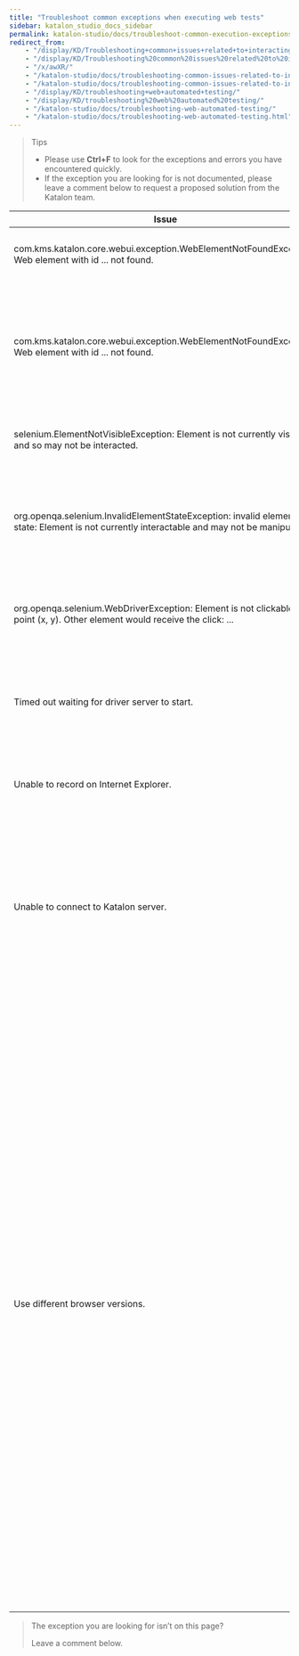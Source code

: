 ```yaml
---
title: "Troubleshoot common exceptions when executing web tests"
sidebar: katalon_studio_docs_sidebar
permalink: katalon-studio/docs/troubleshoot-common-execution-exceptions-web-test.html
redirect_from:
    - "/display/KD/Troubleshooting+common+issues+related+to+interacting+with+an+element/"
    - "/display/KD/Troubleshooting%20common%20issues%20related%20to%20interacting%20with%20an%20element/"
    - "/x/awXR/"
    - "/katalon-studio/docs/troubleshooting-common-issues-related-to-interacting-with-an-element/"
    - "/katalon-studio/docs/troubleshooting-common-issues-related-to-interacting-with-an-element.html"
    - "/display/KD/troubleshooting+web+automated+testing/"
    - "/display/KD/troubleshooting%20web%20automated%20testing/"
    - "/katalon-studio/docs/troubleshooting-web-automated-testing/"
    - "/katalon-studio/docs/troubleshooting-web-automated-testing.html"
---
```


> Tips
>
>* Please use **Ctrl+F** to look for the exceptions and errors you have encountered quickly.
>* If the exception you are looking for is not documented, please leave a comment below to request a proposed solution from the Katalon team.

<table>
    <thead>
        <tr>
            <th>Issue</th>
            <th>Solution</th>
        </tr>
    </thead>
    <tbody>
        <tr>
            <td>
                    com.kms.katalon.core.webui.exception.WebElementNotFoundException: Web element with id ... not found.</td>
            <td>
                    <p>Update WebDriver via the Katalon tool:</p>
                    On main toolbar, select 
                    <b>Tool &gt;&nbsp;Update WebDrivers&nbsp;&gt; select the corresponding browser in the drop-down list.</b>
            </td>
        </tr>
        <tr>
            <td>com.kms.katalon.core.webui.exception.WebElementNotFoundException: Web element with id ... not found.</td>
            <td>
                <p>
                    Try one of the following solutions to resolve the issue:
                <ol>
                    <li>Correct the element's XPath locator.
                        <ul>
                            <li>Open your page using Chrome.</li>
                            <li>Right-click on your desired test object &gt;&nbsp;select <b>Inspect</b>.</li>
                            <li>In the <b>Elements</b> tab of <strong>DevTool</strong>, right-click on your target object and select <b>Copy</b> &gt;&nbsp;<b>Copy XPath</b>.
                            <li>Open your test object in Katalon Studio &gt;&nbsp;update XPath property with the copied value.</li>
                        </ul>
                    </li>
                    <li><a href="https://docs.katalon.com/katalon-studio/docs/optimizing-object-identification-and-tools.html">Optimize object identification and tools.</a></li>
                </p>
                </ol>
            </td>
        </tr>
        <tr>
            <td>
                selenium.ElementNotVisibleException: Element is not currently visible and so may not be interacted.
            </td>
            <td>
            Add the <a href="display/KD/%5BWebUI%5D+Wait+For+Element+Visible">Wait For Element Visible</a> step before the one having this issue. For example:
            <pre><code class="language-groovy">WebUI.openBrowser('http://demoaut.katalon.com')
WebUI.waitForElementVisible(findtestObject('btn_Login'),30)
WebUI.click(findTestObject('btn_Login'))</code></pre>
            </td>
        </tr>
        <tr>
            <td>org.openqa.selenium.InvalidElementStateException: invalid element state: Element is not currently interactable and may not be manipulated.</td>
            <td>
                <p>
                    Try one of the following solutions to resolve the issue:
                    <ol>
                        <li>Wait until the element is visible.
                        <li>Set a value directly using Javascript.
                    </ol>
                        <pre><code class="language-groovy">import com.kms.katalon.core.webui common.WebUiCommonHelper
WebElement element = WebUiCommonHelper.findWebElement(findTestObject('your/object'),30)
WebUI.executeJavaScript("arguments[0].value='Your Value'", Arrays.asList(element))</code></pre>
                </p>
            </td>
        </tr>
        <tr>
            <td>org.openqa.selenium.WebDriverException: Element is not clickable at point (x, y). Other element would receive the click: ...</td>
            <td>
                <p> 
                    Click on the element using <a href="/display/KD/%5BWebUI%5D+Execute+JavaScript">Javascript</a> instead.
                    <pre><code>import com.kms.katalon.core.webui.common.WebUiCommonHelper
WebElement element = WebUiCommonHelper.findWebElement(findTestObject('your/object'),30)
WebUI.executeJavaScript("arguments[0].click", Arrays.asList(element))</code></pre>
                </p>
            </td>
        </tr>
        <tr>
            <td>Timed out waiting for driver server to start.</td>
            <td>
                    <ul>
                        <li>Download correct Edge driver from this page: <a href="https://developer.microsoft.com/en-us/microsoft-edge/tools/webdriver/">https://developer.microsoft.com/en-us/microsoft-edge/tools/webdriver/</a> based on your OS build (Go to <b>Start</b> > <b>Settings</b> > <b>System</b> > <b>About</b> and locate the number next to OS Build on the screen).
                        <li>Copy downloaded Edge driver and replace it in existing edgedriver folder of Katalon Studio. For example: <strong>C:\\Katalon\_Studio\_Windows_64-4.8\\configuration\\resources\\drivers\\edgedriver</strong>
                    </ul>
            </td>
        </tr>
        <tr>
            <td>Unable to record on Internet Explorer.</td>
            <td>
                <ul>
                    <li>Open 'Manage Add-ons' in Internet Explorer: <a href="https://support.microsoft.com/en-us/help/17447/windows-internet-explorer-11-manage-add-ons">https://support.microsoft.com/en-us/help/17447/windows-internet-explorer-11-manage-add-ons</a>.
                    <li>Enable the RecorderExtension.RecorderBHO.
                    <img src="https://github.com/katalon-studio/docs-images/raw/master/katalon-studio/docs/troubleshooting-web-automated-testing/image2017-10-27-163A293A17.png" width=85%>
                <ul>
            </td>
        </tr>
        <tr>
            <td>Unable to connect to Katalon server.</td>
            <td>
                <p>
                    Allow the following .exe files to communicate through Windows Firewall. Here is the full <a href="https://www.howtogeek.com/howto/uncategorized/how-to-create-exceptions-in-windows-vista-firewall/">guide</a> to access this interface:
                </p>
                    <ul>
                        <li> geckodriver.exe
                        <li> chromedriver.exe
                        <li> iedriverserver.exe
                    </ul>
                <p> 
                    These executable files can be located in: <strong>&lt;Katalon Studio folder&gt;\\configuration\\resources\\drivers</strong>.
                </p>
                <img src="https://github.com/katalon-studio/docs-images/raw/master/katalon-studio/docs/troubleshooting-web-automated-testing/Screen-Shot-2018-04-24-at-13.51.51.png" width=85%>
                <img src="https://github.com/katalon-studio/docs-images/raw/master/katalon-studio/docs/troubleshooting-web-automated-testing/Screen-Shot-2018-04-24-at-13.51.41.png" width=85%>
                <p>
                    You may also need to add Google Chrome (chrome.exe) and Firefox (firefox.exe) in the worst case if your current Windows Firewall block them as well.
                </p>
            </td>
        </tr>
        <tr>
            <td>Use different browser versions.</td>
            <td>In case you want Katalon Studio to use different versions besides the current installed version, there are two ways to do it:
                <ol>
                    <li>Use custom keywords.
                    <li>
                        <ul>
                            <li>These Firefox instances should be installed on your machine first.
                            <li>Create a <a href="/display/KD/Define+custom+keywords">custom keyword</a> to open the browser. Press Ctrl + Shift + O to automatically import necessary packages:
                            <pre><code>package com.example

import org.openqa.selenium.WebDriver
import org.openqa.selenium.chrome.ChromeDriver
import org.openqa.selenium.chrome.ChromeOptions
import org.openqa.selenium.firefox.FirefoxDriver
import com.kms.katalon.core.annotation.Keyword
import com.kms.katalon.core.webui.driver.DriverFactory

public class WebUICustomKeywords {
 @Keyword
 def openFirefoxBrowser(String firefoxPath, String firefoxDriver) {
  //Set path to Firefox version
  System.setProperty("webdriver.firefox.bin", firefoxPath)
  //Set path to Firefox driver: <Katalon Studio folder>\configuration\resources\drivers\firefox_win64\geckodriver.exe
  System.setProperty("webdriver.gecko.driver", firefoxDriver)
  WebDriver driver = new FirefoxDriver()
  DriverFactory.changeWebDriver(driver)
 }

 @Keyword

 def openChromeBrowser(String chromeDriverPath, String chromePath)
 {
//Set path to chromedriver driver: <Katalon Studio folder>\configuration\resources\drivers\chrome_win32\chromedriver.exe
  System.setProperty("webdriver.chrome.driver", chromeDriverPath)
  ChromeOptions options = new ChromeOptions()
  //Set path to Chrome binary
  options.setBinary(chromePath)
  WebDriver driver = new ChromeDriver(options)
  DriverFactory.changeWebDriver(driver)
 }
}</code></pre>
                            <li>In a test case, <strong>use this custom keyword instead of 'Open Browser' keyword</strong>. For example:
                            <pre><code>CustomKeywords.'com.example.WebUICustomKeywords.openFirefoxBrowser'('C:\\Program Files\\Mozilla Firefox 52\\firefox.exe', 
 'C:\\5.4\\Katalon Studio Windows 64\\configuration\\resources\\drivers\\firefox_win64\\geckodriver.exe')

WebUI.navigateToUrl(GlobalVariable.G_SiteURL)

WebUI.click(findTestObject('Page_CuraHomepage/btn_MakeAppointment'))</code></pre>
                            <li>Downgrade browser's version:  
    Another approach is downgrade your current browser's version to a version you want. If you want to use a very old version of your current browser, you may need to downgrade or upgrade browser's drivers as well as Selenium WebDriver, please refer to this <a href="https://docs.katalon.com/display/KD/Update+or+Replace+Web+Browser+Drivers+and+Selenium">guide</a>.
    </tbody>
</table>

> The exception you are looking for isn’t on this page?
>
> Leave a comment below.